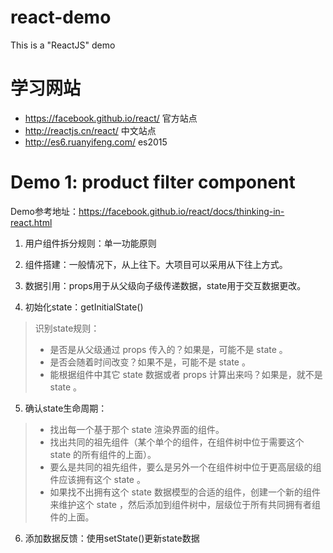 # react-demo
This is a "ReactJS" demo

# 学习网站
* https://facebook.github.io/react/ 官方站点
* http://reactjs.cn/react/ 中文站点
* http://es6.ruanyifeng.com/ es2015

# Demo 1: product filter component
Demo参考地址：https://facebook.github.io/react/docs/thinking-in-react.html

1. 用户组件拆分规则：单一功能原则

2. 组件搭建：一般情况下，从上往下。大项目可以采用从下往上方式。

3. 数据引用：props用于从父级向子级传递数据，state用于交互数据更改。

4. 初始化state：getInitialState()
> 识别state规则：
> - 是否是从父级通过 props 传入的？如果是，可能不是 state 。
> - 是否会随着时间改变？如果不是，可能不是 state 。
> - 能根据组件中其它 state 数据或者 props 计算出来吗？如果是，就不是 state 。

5. 确认state生命周期：
> - 找出每一个基于那个 state 渲染界面的组件。
> - 找出共同的祖先组件（某个单个的组件，在组件树中位于需要这个 state 的所有组件的上面）。
> - 要么是共同的祖先组件，要么是另外一个在组件树中位于更高层级的组件应该拥有这个 state 。
> - 如果找不出拥有这个 state 数据模型的合适的组件，创建一个新的组件来维护这个 state ，然后添加到组件树中，层级位于所有共同拥有者组件的上面。

6. 添加数据反馈：使用setState()更新state数据
